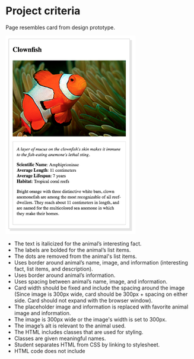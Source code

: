 # Project criteria

Page resembles card from design prototype.

<img src="https://github.com/jpacsai/GoogleUdacity/blob/master/Nanodegree/Animal_Trading_Card/fend-animal-trading-cards-master/design-prototype.png" width="350"/>

- The text is italicized for the animal’s interesting fact.
- The labels are bolded for the animal’s list items.
- The dots are removed from the animal's list items.
- Uses border around animal’s name, image, and information (interesting fact, list items, and description).
- Uses border around animal’s information.
- Uses spacing between animal’s name, image, and information.
- Card width should be fixed and include the spacing around the image (Since image is 300px wide, card should be 300px + spacing on either side. Card should not expand with the browser window).
- The placeholder image and information is replaced with favorite animal image and information.
- The image is 300px wide or the image's width is set to 300px.
- The image’s alt is relevant to the animal used.
- The HTML includes classes that are used for styling.
- Classes are given meaningful names.
- Student separates HTML from CSS by linking to stylesheet.
- HTML code does not include <style> elements or style attributes in the body.
- Code is ready for review, meaning new lines and indentation are used for easy readability.
